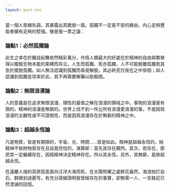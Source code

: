 ```yaml
---
layout: post-toc
---
```


當一個人思緒失調，其暴露出其脆弱一面。孤獨不一定是不安的緣由，内心足夠豐盈者擁有足夠的堅强。像是我一貫之論：

### 論點1：必然孤獨論
此生之幸在於獨自起舞依然精彩萬分，作爲人類最大的好處在於精神的自由與繁榮得以擺脫生物本能的束縛而存立。人生而孤獨、死亦孤獨，人不可能脫離孤獨若其急於擺脫孤獨。如人無法認識到孤獨而尋覓解脫，其必終究日夜在之中徘徊；如人認識到孤獨並坦率於此，其不再需要解藥以助脫困。

### 論點2：無限浪漫論
人的意義是在追求無限浪漫，理性的最值之解在浪漫的領域之中。事物的浪漫是有限的，精神的浪漫是無窮的。世界上找不到一件比所有浪漫更浪漫的事，不是因爲浪漫的主觀性或不可證僞性，而是因爲浪漫存在於無窮的精神之中。

### 論點3：超越永恆論
凡是物質，皆是有期限的，宇宙、光、時間……皆是如此。精神是超越永恆的，純精神不依附物質存在且自我完恰的，演算即：首先其存在顯然。其次，若存在，那麽其一定繼續存在，因爲精神決定精神存在。所以其永恆。另外，其無窮，是故超越永恆。

在遠離人烟的苔原孤島面向汪洋大海而死，在太陽照耀之處鮮花盎然，海浪拍打岩石、群鷗划過蒼穹，有充分證據證明我曾經存在的事實，卻無需一人、一言銘記已然湮滅的回憶。